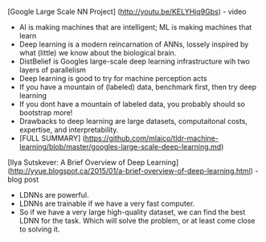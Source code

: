 [Google Large Scale NN Project] (http://youtu.be/KELYHjq9Gbs) - video
 - AI is making machines that are intelligent; ML is making machines that learn
 - Deep learning is a modern reincarnation of ANNs, lossely inspired by what (little) we know about the biological brain.
 - DistBelief is Googles large-scale deep learning infrastructure wih two layers of parallelism
 - Deep learning is good to try for machine perception acts
 - If you have a mountain of (labeled) data, benchmark first, then try deep learning
 - If you dont have a mountain of labeled data, you probably should so bootstrap more!
 - Drawbacks to deep learning are large datasets, computaitonal costs, expertise, and interpretability.
 - [FULL SUMMARY] (https://github.com/mlaico/tldr-machine-learning/blob/master/googles-large-scale-deep-learning.md)
 
 [Ilya Sutskever: A Brief Overview of Deep Learning] (http://yyue.blogspot.ca/2015/01/a-brief-overview-of-deep-learning.html) - blog post
 - LDNNs are powerful.
 - LDNNs are trainable if we have a very fast computer.
 - So if we have a very large high-quality dataset, we can find the best LDNN for the task. Which will solve the problem, or at least come close to solving it.

